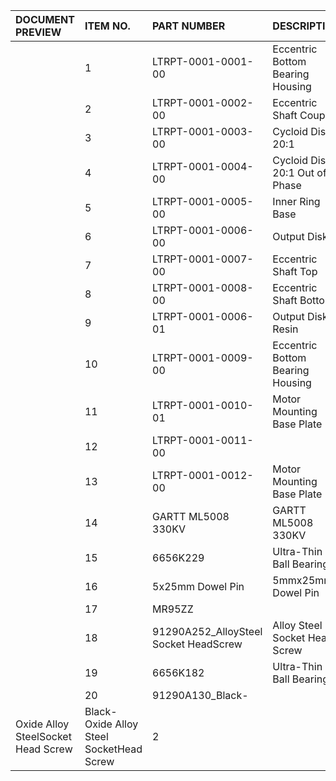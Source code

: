 |DOCUMENT PREVIEW|ITEM NO.|PART NUMBER|DESCRIPTION|QTY.|
|:----|:----|:----|:----|:----|
| |1|LTRPT-0001-0001-00|Eccentric Bottom Bearing Housing|1|
| |2|LTRPT-0001-0002-00|Eccentric Shaft Coupler|1|
| |3|LTRPT-0001-0003-00|Cycloid Disk 20:1|1|
| |4|LTRPT-0001-0004-00|Cycloid Disk 20:1 Out of Phase|1|
| |5|LTRPT-0001-0005-00|Inner Ring Base|1|
| |6|LTRPT-0001-0006-00|Output Disk|1|
| |7|LTRPT-0001-0007-00|Eccentric Shaft Top|1|
| |8|LTRPT-0001-0008-00|Eccentric Shaft Bottom|1|
| |9|LTRPT-0001-0006-01|Output Disk Resin|1|
| |10|LTRPT-0001-0009-00|Eccentric Bottom Bearing Housing|1|
| |11|LTRPT-0001-0010-01|Motor Mounting Base Plate|1|
| |12|LTRPT-0001-0011-00| |1|
| |13|LTRPT-0001-0012-00|Motor Mounting Base Plate|1|
| |14|GARTT ML5008 330KV|GARTT ML5008 330KV|1|
| |15|6656K229|Ultra-Thin Ball Bearing|2|
| |16|5x25mm Dowel Pin|5mmx25mm Dowel Pin|3|
| |17|MR95ZZ| |24|
| |18|91290A252_AlloySteel Socket HeadScrew|Alloy Steel Socket Head Screw|3|
| |19|6656K182|Ultra-Thin Ball Bearing|4|
| |20|91290A130_Black-
Oxide Alloy SteelSocket Head Screw|Black-Oxide Alloy Steel SocketHead Screw|2|
